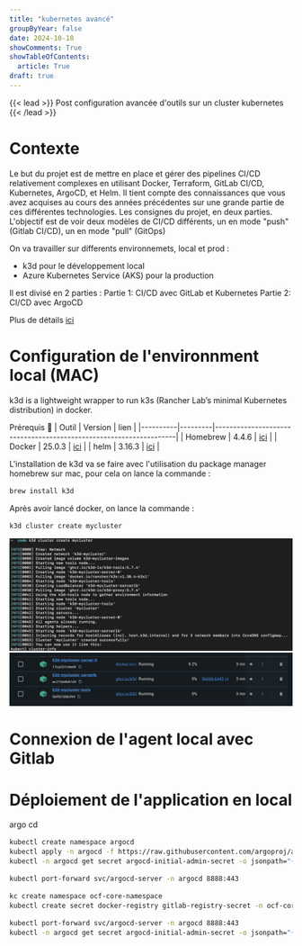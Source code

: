 ```yaml
---
title: "kubernetes avancé"
groupByYear: false
date: 2024-10-10
showComments: True
showTableOfContents:
  article: True
draft: true
---
```

{{< lead >}}
Post configuration avancée d'outils sur un cluster kubernetes
{{< /lead >}}


# Contexte 
Le but du projet est de mettre en place et gérer des pipelines CI/CD relativement complexes en utilisant Docker, Terraform, GitLab CI/CD, Kubernetes, ArgoCD, et Helm.
Il tient compte des connaissances que vous avez acquises au cours des années précédentes sur une grande partie de ces différentes technologies. Les consignes du projet, en deux parties. L'objectif est de voir deux modèles de CI/CD différents, un en mode "push" (Gitlab CI/CD), un en mode "pull" (GitOps)

On va travailler sur differents environnemets, local et prod :

 - k3d pour le développement local
 - Azure Kubernetes Service (AKS) pour la production

Il est divisé en 2 parties :
Partie 1: CI/CD avec GitLab et Kubernetes
Partie 2: CI/CD avec ArgoCD


Plus de détails [ici](https://gitlab.com/examens_tsaquet/projet-ci-cd-m2-do-2024)


# Configuration de l'environnment local (MAC)

k3d is a lightweight wrapper to run k3s (Rancher Lab’s minimal Kubernetes distribution) in docker.

Prérequis 🔑
| Outil    | Version | lien                                                              |
|----------|---------|-------------------------------------------------------------------|
| Homebrew | 4.4.6   | [ici](https://brew.sh/)                                           |
| Docker   | 25.0.3  | [ici](https://docs.docker.com/desktop/setup/install/mac-install/) |
| helm     | 3.16.3  | [ici](https://formulae.brew.sh/formula/helm)                      |

L'installation de k3d va se faire avec l'utilisation du package manager homebrew sur mac, pour cela on lance la commande :

```bash
brew install k3d
```

Après avoir lancé docker, on lance la commande :

```bash
k3d cluster create mycluster
```

![createcluster](./assets/createcluster.png)
![createcluster](./assets/containersk3d.png)

# Connexion de l'agent local avec Gitlab


# Déploiement de l'application en local

argo cd

```bash
kubectl create namespace argocd                                                                    
kubectl apply -n argocd -f https://raw.githubusercontent.com/argoproj/argo-cd/stable/manifests/install.yaml
kubectl -n argocd get secret argocd-initial-admin-secret -o jsonpath="{.data.password}" | base64 -d
```
```bash
kubectl port-forward svc/argocd-server -n argocd 8888:443 
````

```bash
kc create namespace ocf-core-namespace
kubectl create secret docker-registry gitlab-registry-secret -n ocf-core-namespace --docker-server=registry.gitlab.com --docker-username=nabilainas --docker-password=TOKEN   --docker-email=EMAIL
```

```bash
kubectl port-forward svc/argocd-server -n argocd 8888:443 
kubectl -n argocd get secret argocd-initial-admin-secret -o jsonpath="{.data.password}" | base64 -d
```


